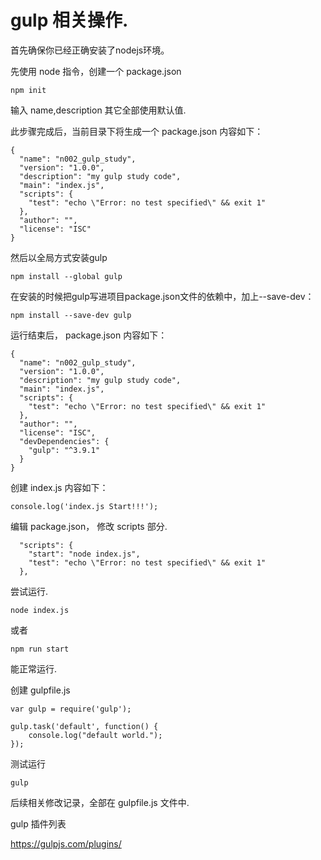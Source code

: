# gulp 相关操作.



首先确保你已经正确安装了nodejs环境。


先使用 node 指令，创建一个 package.json

    npm init

输入 name,description 其它全部使用默认值.

此步骤完成后，当前目录下将生成一个 package.json
内容如下：

    {
      "name": "n002_gulp_study",
      "version": "1.0.0",
      "description": "my gulp study code",
      "main": "index.js",
      "scripts": {
        "test": "echo \"Error: no test specified\" && exit 1"
      },
      "author": "",
      "license": "ISC"
    }


然后以全局方式安装gulp

    npm install --global gulp


在安装的时候把gulp写进项目package.json文件的依赖中，加上--save-dev：

    npm install --save-dev gulp

运行结束后， package.json 内容如下：

    {
      "name": "n002_gulp_study",
      "version": "1.0.0",
      "description": "my gulp study code",
      "main": "index.js",
      "scripts": {
        "test": "echo \"Error: no test specified\" && exit 1"
      },
      "author": "",
      "license": "ISC",
      "devDependencies": {
        "gulp": "^3.9.1"
      }
    }


创建 index.js 内容如下：

    console.log('index.js Start!!!');


编辑 package.json， 修改 scripts 部分.

      "scripts": {
        "start": "node index.js",
        "test": "echo \"Error: no test specified\" && exit 1"
      },


尝试运行.

    node index.js

或者

    npm run start

能正常运行.




创建 gulpfile.js

    var gulp = require('gulp');

    gulp.task('default', function() {
		console.log("default world.");
    });


测试运行

    gulp


后续相关修改记录，全部在 gulpfile.js 文件中.



gulp 插件列表

https://gulpjs.com/plugins/


